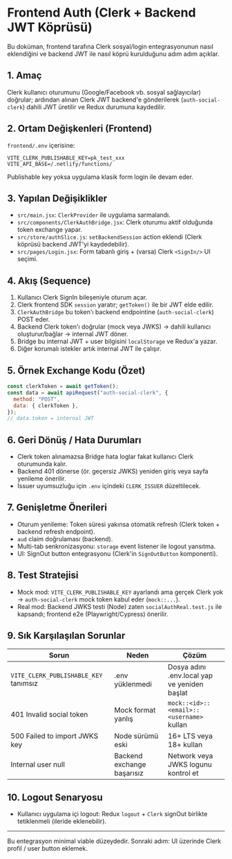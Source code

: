 # Frontend Auth (Clerk + Backend JWT Köprüsü)

Bu doküman, frontend tarafına Clerk sosyal/login entegrasyonunun nasıl eklendiğini ve backend JWT ile nasıl köprü kurulduğunu adım adım açıklar.

## 1. Amaç

Clerk kullanıcı oturumunu (Google/Facebook vb. sosyal sağlayıcılar) doğrular; ardından alınan Clerk JWT backend'e gönderilerek (`auth-social-clerk`) dahili JWT üretilir ve Redux durumuna kaydedilir.

## 2. Ortam Değişkenleri (Frontend)

`frontend/.env` içerisine:

```
VITE_CLERK_PUBLISHABLE_KEY=pk_test_xxx
VITE_API_BASE=/.netlify/functions/
```

Publishable key yoksa uygulama klasik form login ile devam eder.

## 3. Yapılan Değişiklikler

- `src/main.jsx`: `ClerkProvider` ile uygulama sarmalandı.
- `src/components/ClerkAuthBridge.jsx`: Clerk oturumu aktif olduğunda token exchange yapar.
- `src/store/authSlice.js`: `setBackendSession` action eklendi (Clerk köprüsü backend JWT'yi kaydedebilir).
- `src/pages/Login.jsx`: Form tabanlı giriş + (varsa) Clerk `<SignIn/>` UI seçimi.

## 4. Akış (Sequence)

1. Kullanıcı Clerk SignIn bileşeniyle oturum açar.
2. Clerk frontend SDK `session` yaratır; `getToken()` ile bir JWT elde edilir.
3. `ClerkAuthBridge` bu token'ı backend endpointine (`auth-social-clerk`) POST eder.
4. Backend Clerk token'ı doğrular (mock veya JWKS) → dahili kullanıcı oluşturur/bağlar → internal JWT döner.
5. Bridge bu internal JWT + user bilgisini `localStorage` ve Redux'a yazar.
6. Diğer korumalı istekler artık internal JWT ile çalışır.

## 5. Örnek Exchange Kodu (Özet)

```js
const clerkToken = await getToken();
const data = await apiRequest("auth-social-clerk", {
  method: "POST",
  data: { clerkToken },
});
// data.token = internal JWT
```

## 6. Geri Dönüş / Hata Durumları

- Clerk token alınamazsa Bridge hata loglar fakat kullanıcı Clerk oturumunda kalır.
- Backend 401 dönerse (ör. geçersiz JWKS) yeniden giriş veya sayfa yenileme önerilir.
- Issuer uyumsuzluğu için `.env` içindeki `CLERK_ISSUER` düzeltilecek.

## 7. Genişletme Önerileri

- Oturum yenileme: Token süresi yakınsa otomatik refresh (Clerk token + backend refresh endpoint).
- `aud` claim doğrulaması (backend).
- Multi-tab senkronizasyonu: `storage` event listener ile logout yansıtma.
- UI: SignOut button entegrasyonu (Clerk'in `SignOutButton` komponenti).

## 8. Test Stratejisi

- Mock mod: `VITE_CLERK_PUBLISHABLE_KEY` ayarlandı ama gerçek Clerk yok → `auth-social-clerk` mock token kabul eder (`mock::...`).
- Real mod: Backend JWKS testi (Node) zaten `socialAuthReal.test.js` ile kapsandı; frontend e2e (Playwright/Cypress) önerilir.

## 9. Sık Karşılaşılan Sorunlar

| Sorun                                 | Neden                      | Çözüm                                        |
| ------------------------------------- | -------------------------- | -------------------------------------------- |
| `VITE_CLERK_PUBLISHABLE_KEY` tanımsız | .env yüklenmedi            | Dosya adını .env.local yap ve yeniden başlat |
| 401 Invalid social token              | Mock format yanlış         | `mock::<id>::<email>::<username>` kullan     |
| 500 Failed to import JWKS key         | Node sürümü eski           | 16+ LTS veya 18+ kullan                      |
| Internal user null                    | Backend exchange başarısız | Network veya JWKS logunu kontrol et          |

## 10. Logout Senaryosu

- Kullanıcı uygulama içi logout: Redux `logout` + `Clerk` signOut birlikte tetiklenmeli (ileride eklenebilir).

---

Bu entegrasyon minimal viable düzeydedir. Sonraki adım: UI üzerinde Clerk profil / user button eklemek.
